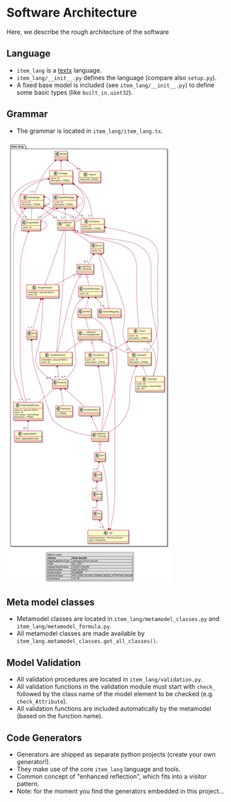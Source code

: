 # Software Architecture

Here, we describe the rough architecture of the software

## Language

 * `item_lang` is a [textx](https://github.com/textX/textX) language.
 * `item_lang/__init__.py` defines the language (compare also `setup.py`).
 * A fixed base model is included (see `item_lang/__init__.py`)
   to define some basic types (like `built_in.uint32`).
 
## Grammar

 * The grammar is located in `item_lang/item_lang.tx`.

![image](images/item_lang.svg)


## Meta model classes

 * Metamodel classes are located in `item_lang/metamodel_classes.py`
   and `item_lang/metamodel_formula.py`.
 * All metamodel classes are made available by `item_lang.metamodel_classes.get_all_classes()`.


## Model Validation

 * All validation procedures are located in `item_lang/validation.py`.
 * All validation functions in the validation module must start with `check_` followed by
   the class name of the model element to be checked (e.g. `check_Attribute`).
 * All validation functions are included automatically by the metamodel (based on the function name).


## Code Generators

 * Generators are shipped as separate python projects (create your own generator!).
 * They make use of the core `item_lang` language and tools.
 * Common concept of "enhanced reflection", which fits into a visitor pattern.
 * Note: for the moment you find the generators embedded in this project...

